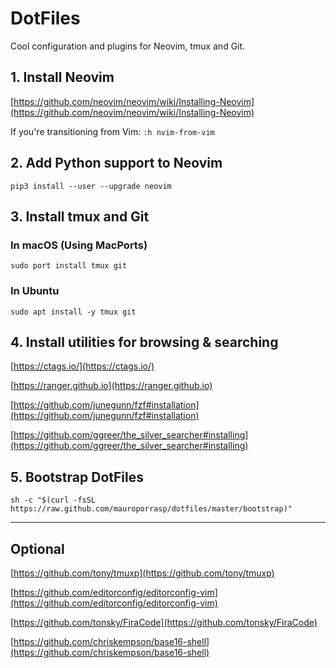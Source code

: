 # DotFiles

Cool configuration and plugins for Neovim, tmux and Git.


## 1. Install Neovim

[https://github.com/neovim/neovim/wiki/Installing-Neovim](https://github.com/neovim/neovim/wiki/Installing-Neovim)

If you're transitioning from Vim: `:h nvim-from-vim`


## 2. Add Python support to Neovim

````
pip3 install --user --upgrade neovim
````


## 3. Install tmux and Git


### In macOS (Using MacPorts)

````
sudo port install tmux git
````


### In Ubuntu

````
sudo apt install -y tmux git
````


## 4. Install utilities for browsing & searching

[https://ctags.io/](https://ctags.io/)

[https://ranger.github.io](https://ranger.github.io)

[https://github.com/junegunn/fzf#installation](https://github.com/junegunn/fzf#installation)

[https://github.com/ggreer/the_silver_searcher#installing](https://github.com/ggreer/the_silver_searcher#installing)


## 5. Bootstrap DotFiles

````
sh -c "$(curl -fsSL https://raw.github.com/mauroporrasp/dotfiles/master/bootstrap)"
````


________________


## Optional


[https://github.com/tony/tmuxp](https://github.com/tony/tmuxp)

[https://github.com/editorconfig/editorconfig-vim](https://github.com/editorconfig/editorconfig-vim)

[https://github.com/tonsky/FiraCode](https://github.com/tonsky/FiraCode)

[https://github.com/chriskempson/base16-shell](https://github.com/chriskempson/base16-shell)
